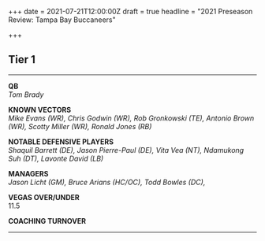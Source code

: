 +++
date = 2021-07-21T12:00:00Z
draft = true
headline = "2021 Preseason Review: Tampa Bay Buccaneers"

+++
## Tier 1

***

**QB**  
_Tom Brady_

**KNOWN VECTORS**  
_Mike Evans (WR), Chris Godwin (WR), Rob Gronkowski (TE), Antonio Brown (WR), Scotty Miller (WR), Ronald Jones (RB)_

**NOTABLE DEFENSIVE PLAYERS**  
_Shaquil Barrett (DE), Jason Pierre-Paul (DE), Vita Vea (NT), Ndamukong Suh (DT), Lavonte David (LB)_

**MANAGERS**  
_Jason Licht (GM), Bruce Arians (HC/OC), Todd Bowles (DC),_

**VEGAS OVER/UNDER**  
11\.5

**COACHING TURNOVER**

***